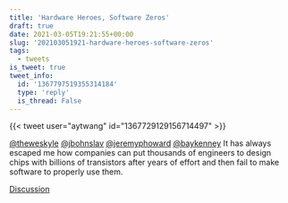 ```yaml
---
title: 'Hardware Heroes, Software Zeros'
draft: true
date: 2021-03-05T19:21:55+00:00
slug: '202103051921-hardware-heroes-software-zeros'
tags:
  - tweets
is_tweet: true
tweet_info:
  id: '1367797519355314184'
  type: 'reply'
  is_thread: False
---
```




{{< tweet user="aytwang" id="1367729129156714497" >}}

[@theweskyle](https://x.com/theweskyle) [@jbohnslav](https://x.com/jbohnslav) [@jeremyphoward](https://x.com/jeremyphoward) [@baykenney](https://x.com/baykenney) It has always escaped me how companies can put thousands of engineers to design chips with billions of transistors after years of effort and then fail to make software to properly use them.

[Discussion](https://x.com/sytelus/status/1367797519355314184)
